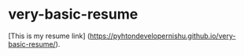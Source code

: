 # very-basic-resume
[This is my resume link] (https://pyhtondevelopernishu.github.io/very-basic-resume/).